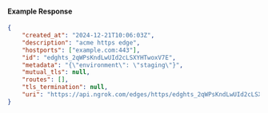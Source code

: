 <!-- Code generated for API Clients. DO NOT EDIT. -->

#### Example Response

```json
{
	"created_at": "2024-12-21T10:06:03Z",
	"description": "acme https edge",
	"hostports": ["example.com:443"],
	"id": "edghts_2qWPsKndLwUId2cLSXYHTwoxV7E",
	"metadata": "{\"environment\": \"staging\"}",
	"mutual_tls": null,
	"routes": [],
	"tls_termination": null,
	"uri": "https://api.ngrok.com/edges/https/edghts_2qWPsKndLwUId2cLSXYHTwoxV7E"
}
```
